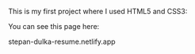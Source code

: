 This is my first project where I used HTML5 and CSS3:

You can see this page here:

stepan-dulka-resume.netlify.app